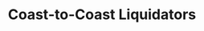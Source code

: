 ---
title: "Coast-to-Coast Liquidators"
url: /phoenix/coast-to-coast-liquidators/
shop: wholesale
---